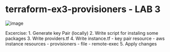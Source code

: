# terraform-ex3-provisioners - LAB 3



![image](https://user-images.githubusercontent.com/88930262/163140875-1a133258-e617-427d-bafd-267a9cbb3f08.png)


Excercise: 
    1. Generate key Pair (locally)
    2. Write script for instaling some packages
    3. Write providers.tf
    4. Write instance.tf
        - key pair resource
        - aws instance resources
           - provisioners
                - file
                - remote-exec
    5. Apply changes
